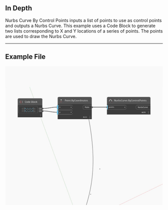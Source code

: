 ## In Depth
Nurbs Curve By Control Points inputs a list of points to use as control points and outputs a Nurbs Curve. This example uses a Code Block to generate two lists corresponding to X and Y locations of a series of points. The points are used to draw the Nurbs Curve.
___
## Example File

![ByControlPoints (points)](./Autodesk.DesignScript.Geometry.NurbsCurve.ByControlPoints(points)_img.jpg)


